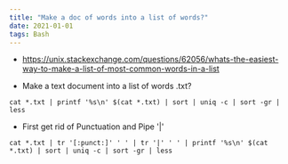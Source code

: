 ```yaml
---
title: "Make a doc of words into a list of words?"
date: 2021-01-01
tags: Bash
---
```



* https://unix.stackexchange.com/questions/62056/whats-the-easiest-way-to-make-a-list-of-most-common-words-in-a-list

* Make a text document into a list of words .txt?

```
cat *.txt | printf '%s\n' $(cat *.txt) | sort | uniq -c | sort -gr | less 
```

* First get rid of Punctuation and Pipe '|'

```
cat *.txt | tr '[:punct:]' ' ' | tr '|' ' ' | printf '%s\n' $(cat *.txt) | sort | uniq -c | sort -gr | less
```

